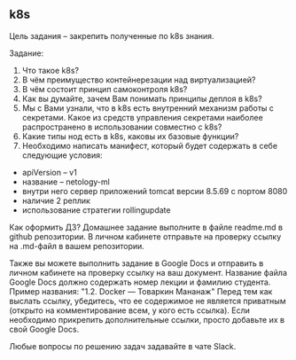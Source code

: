 ## k8s
Цель задания – закрепить полученные по k8s знания.

Задание:
1.	Что такое k8s?
2.	В чём преимущество контейнерезации над виртуализацией?
3.	В чём состоит принцип самоконтроля k8s?
4.	Как вы думайте, зачем Вам понимать принципы деплоя в k8s?
5.	Мы с Вами узнали, что в k8s есть внутренний механизм работы с секретами. Какое из средств управления секретами наиболее распространено в использовании совместно с k8s?
6.	Какие типы нод есть в k8s, каковы их базовые функции?
7.	Необходимо написать манифест, который будет содержать в себе следующие условия:
- apiVersion – v1
- название – netology-ml
- внутри него сервер приложений tomcat версии 8.5.69 с портом 8080
- наличие 2 реплик
- использование стратегии rollingupdate


Как оформить ДЗ?
Домашнее задание выполните в файле readme.md в github репозитории. В личном кабинете отправьте на проверку ссылку на .md-файл в вашем репозитории.

Также вы можете выполнить задание в Google Docs и отправить в личном кабинете на проверку ссылку на ваш документ. Название файла Google Docs должно содержать номер лекции и фамилию студента. Пример названия: "1.2. Docker — Товаркин Мананаж" Перед тем как выслать ссылку, убедитесь, что ее содержимое не является приватным (открыто на комментирование всем, у кого есть ссылка). Если необходимо прикрепить дополнительные ссылки, просто добавьте их в свой Google Docs.

Любые вопросы по решению задач задавайте в чате Slack.

